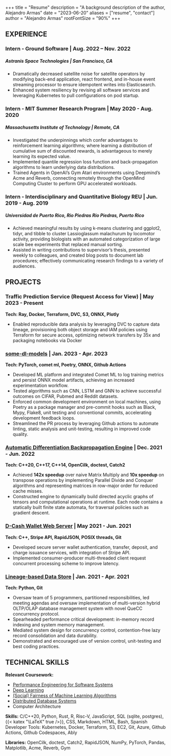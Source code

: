 +++
title = "Resume"
description = "A background description of the author, Alejandro Armas"
date = "2023-06-20"
aliases = ["resume", "contact"]
author = "Alejandro Armas"
rootFontSize = "90%"
+++


<!-- 
\begin{center}
    \textbf{\Huge \scshape Alejandro Armas} \\ \vspace{1pt}
    \small 1+(925) 470-6873 $ |$ \href{mailto:armas@ucdavis.edu}{\underline{armas@ucdavis.edu}} $ |$ 
    \href{https://alejandroarmas.github.io}{\underline{alejandroarmas.github.io}}
    \href{https://linkedin.com/in/armasalejandro/}{\underline{linkedin.com/alejandro}} $ |$
    \href{https://github.com/alejandroarmas}{\underline{github.com/alejandro}}
\end{center} -->

## EXPERIENCE


### Intern - Ground Software | Aug. 2022 – Nov. 2022
##### Astranis Space Technologies | San Francisco, CA

- Dramatically decreased satellite noise for satellite operators by modifying back-end application, react frontend, and
in-house event streaming processor to ensure idempotent writes into Elasticsearch.
- Enhanced system resiliency by revising all software services and leveraging Kubernetes to pull configurations on pod
startup.
### Intern - MIT Summer Research Program | May 2020 - Aug. 2020 
##### Massachusetts Institute of Technology | Remote, CA
-   Investigated the underpinnings which confer advantages to reinforcement learning algorithms; where learning a distribution of cumulative sum of discounted rewards, is advantageous to merely learning its expected value.
-   Implemented quantile regression loss function and back-propagation algorithms to learn underlying data distributions.
-   Trained Agents in OpenAI’s Gym Atari environments using Deepmind’s Acme and Reverb, connecting remotely through the OpenMind Computing Cluster to perform GPU accelerated workloads.

### Intern - Interdisciplinary and Quantitative Biology REU |  Jun. 2019 - Aug. 2019 
##### Universidad de Puerto Rico, Rio Piedras Rio Piedras, Puerto Rico
- Achieved meaningful results by using k-means clustering and ggplot2, tidyr, and tibble to cluster Lassioglassum malachurum by locomotor activity, providing biologists with an automated categorization of large scale bee experiments that replaced manual sorting.
- Assisted in writing contributions to supervisor’s thesis, presented weekly to colleagues, and created blog posts to document lab procedures; effectively communicating research findings to a variety of audiences.
## PROJECTS

### Traffic Prediction Service (Request Access for View) | May 2023 - Present
**Tech: Ray, Docker, Terraform, DVC, S3, ONNX, Plotly**
- Enabled reproducible data analysis by leveraging DVC to capture data lineage, provisioning both object storage and IAM
policies using Terraform for secure access, optimizing network transfers by 35x and packaging notebooks via Docker

### [some-dl-models](https://github.com/alejandroarmas/some-dl-models) | Jan. 2023 - Apr. 2023
**Tech: PyTorch, comet ml, Poetry, ONNX, Github Actions**
-   Developed ML platform and integrated Comet ML to log training metrics and persist ONNX model artifacts, achieving an increased experimentation workflow.
- Tested algorithms such as CNN, LSTM and GNN to achieve successful outcomes on CIFAR, Pubmed and Reddit datasets.
- Enforced common development environment on local machines, using Poetry as a package manager and pre-commit hooks such as Black, Mypy, Flake8, unit testing and conventional commits, accelerating development feedback loops.
-   Streamlined the PR process by leveraging Github actions to automate linting, static analysis and unit-testing, resulting in improved code quality.

### [Automatic Differentiation Backpropagation Engine](https://github.com/alejandroarmas/Wirikuta) | Dec. 2021 - Jun. 2022
**Tech: C++20, C++17, C++14, OpenCilk, doctest, Catch2**
-   Achieved **142x speedup** over naive Matrix Multiply and **10x speedup** on transpose operations by implementing Parallel Divide and Conquer algorithms and representing matrices in row-major order for reduced cache misses.
-   Constructed engine to dynamically build directed acyclic graphs of tensors and computational operations at runtime. Each node contains a statically built finite state automata, for traversal policies such as gradient descent.

### [D-Cash Wallet Web Server](https://github.com/alejandroarmas/gunrock_web) |  May 2021 - Jun. 2021    
**Tech: C++, Stripe API, RapidJSON, POSIX threads, Git**
- Developed secure server wallet authentication, transfer, deposit, and charge issuance services, with integration of Stripe API.
- Implemented consumer-producer multi-threaded client request concurrent processing scheme to improve latency.


### [Lineage-based Data Store](https://github.com/p3terlo/lstore_db) | Jan. 2021 - Apr. 2021
**Tech: Python, Git**
-   Oversaw team of 5 programmers, partitioned responsibilities, led meeting agendas and oversaw implementation of multi-version hybrid OLTP/OLAP database management system with novel QueCC concurrency protocol.
-   Spearheaded performance critical development: in-memory record indexing and system memory management.
-   Mediated system design for concurrency control, contention-free lazy record consolidation and data durability.
-   Demonstrated and encouraged use of version control, unit-testing and best coding practices.
## TECHNICAL SKILLS

**Relevant Coursework:** 
- [Performance Engineering for Software Systems](https://www.ece.ucdavis.edu/~jowens/)
- [Deep Learning](http://www.ifmlab.org/courses_ecs189g_2022.html)
- [(Social) Fairness of Machine Learning Algorithms](https://github.com/ucdavis/FairMLCourse/blob/main/README.md)
- [Distributed Database Systems](https://expolab.org/ecs265-fall2021.html)
- Computer Architecture


**Skills:** C/C++20, Python, Rust, R, Risc-V, JavaScript, SQL (sqlite, postgres), {{< katex "\LaTeX" true />}}, CSS, Markdown, HTML, Bash, Spanish Developer Tools: Kubernetes, Docker, Terraform, S3, EC2, Git, Azure, Github Actions, Github Codespaces, Ably

**Libraries:** OpenCilk, doctest, Catch2, RapidJSON, NumPy, PyTorch, Pandas, Matplotlib, Acme, Reverb, Gym

